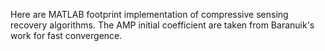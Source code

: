 Here are MATLAB footprint implementation of compressive sensing recovery algorithms. The AMP initial coefficient are taken from Baranuik's work for fast convergence. 
